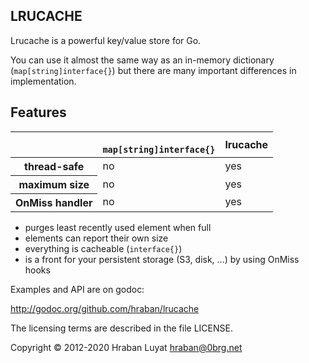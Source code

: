 ## LRUCACHE

Lrucache is a powerful key/value store for Go.

You can use it almost the same way as an in-memory dictionary (`map[string]interface{}`) but there are many important differences in implementation.

## Features

<table>

<thead>
<tr>
<th></th>
<th>
<code>
map[string]interface{}
</code>
</th>
<th>lrucache</th>
</tr>
</thead>

<tbody>

<tr>
<th>thread-safe</th>
<td>no</td>
<td>yes</td>
</tr>

<tr>
<th>maximum size</th>
<td>no</td>
<td>yes</td>
</tr>

<tr>
<th>OnMiss handler</th>
<td>no</td>
<td>yes</td>
</tr>

</tbody>
</table>

* purges least recently used element when full
* elements can report their own size
* everything is cacheable (`interface{}`)
* is a front for your persistent storage (S3, disk, ...) by using OnMiss hooks

Examples and API are on godoc:

<http://godoc.org/github.com/hraban/lrucache>

The licensing terms are described in the file LICENSE.

Copyright © 2012-2020 Hraban Luyat <hraban@0brg.net>
